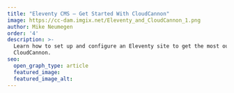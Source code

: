```yaml
---
title: "Eleventy CMS — Get Started With CloudCannon"
image: https://cc-dam.imgix.net/Eleventy_and_CloudCannon_1.png
author: Mike Neumegen
order: '4'
description: >-
  Learn how to set up and configure an Eleventy site to get the most out of
  CloudCannon.
seo:
  open_graph_type: article
  featured_image:
  featured_image_alt:
---
```

